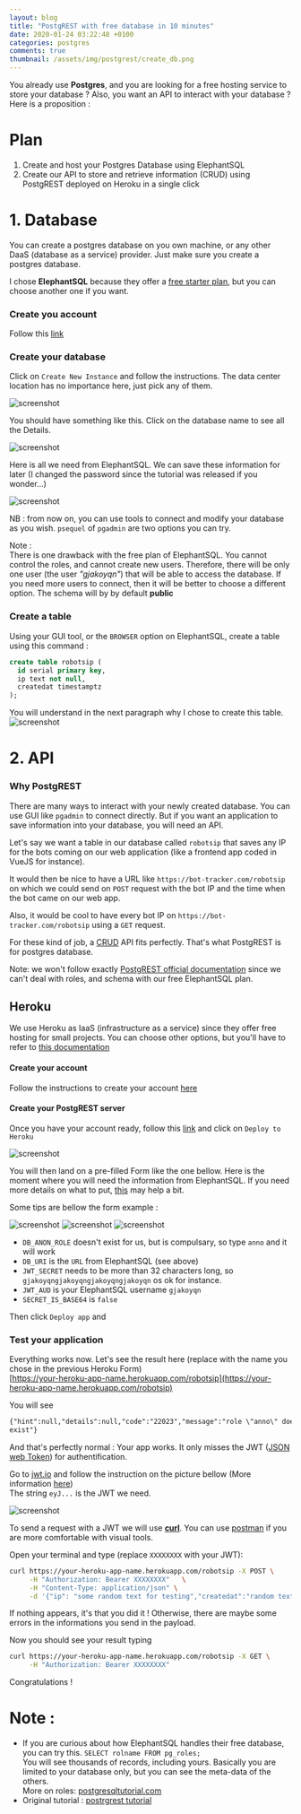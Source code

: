 ```yaml
---
layout: blog
title: "PostgREST with free database in 10 minutes"
date: 2020-01-24 03:22:48 +0100
categories: postgres
comments: true
thumbnail: /assets/img/postgrest/create_db.png
---
```


You already use **Postgres**, and you are looking for a free hosting service to store your database ? Also, you want an API to interact with your database ? Here is a proposition :

# Plan

1. Create and host your Postgres Database using ElephantSQL
2. Create our API to store and retrieve information (CRUD) using PostgREST deployed on Heroku in a single click

# 1. Database

You can create a postgres database on you own machine, or any other DaaS (database as a service) provider. Just make sure you create a postgres database.

I chose **ElephantSQL** because they offer a [free starter plan](<[link](https://www.elephantsql.com/plans.html)>), but you can choose another one if you want.

### Create you account

Follow this [link](https://customer.elephantsql.com/login)

### Create your database

Click on `Create New Instance` and follow the instructions. The data center location has no importance here, just pick any of them.

![screenshot](/assets/img/postgrest/create_db.png)

You should have something like this. Click on the database name to see all the Details.

![screenshot](/assets/img/postgrest/create_db2.png)

Here is all we need from ElephantSQL. We can save these information for later (I changed the password since the tutorial was released if you wonder...)

![screenshot](/assets/img/postgrest/info_db.png)

NB : from now on, you can use tools to connect and modify your database as you wish. `psequel` of `pgadmin` are two options you can try.

Note :  
There is one drawback with the free plan of ElephantSQL. You cannot control the roles, and cannot create new users. Therefore, there will be only one user (the user _"gjakoyqn"_) that will be able to access the database. If you need more users to connect, then it will be better to choose a different option. The schema will by by default **public**

### Create a table

Using your GUI tool, or the `BROWSER` option on ElephantSQL, create a table using this command :

```SQL
create table robotsip (
  id serial primary key,
  ip text not null,
  createdat timestamptz
);
```

You will understand in the next paragraph why I chose to create this table.
![screenshot](/assets/img/postgrest/browser.png)

# 2. API

### Why PostgREST

There are many ways to interact with your newly created database. You can use GUI like `pgadmin` to connect directly. But if you want an application to save information into your database, you will need an API.

Let's say we want a table in our database called `robotsip` that saves any IP for the bots coming on our web application (like a frontend app coded in VueJS for instance).

It would then be nice to have a URL like `https://bot-tracker.com/robotsip` on which we could send on `POST` request with the bot IP and the time when the bot came on our web app.

Also, it would be cool to have every bot IP on `https://bot-tracker.com/robotsip` using a `GET` request.

For these kind of job, a [CRUD](https://fr.wikipedia.org/wiki/CRUD) API fits perfectly. That's what PostgREST is for postgres database.

Note: we won't follow exactly [PostgREST official documentation](https://postgrest.org/en/v6.0/tutorials/tut0.html) since we can't deal with roles, and schema with our free ElephantSQL plan.

## Heroku

We use Heroku as IaaS (infrastructure as a service) since they offer free hosting for small projects. You can choose other options, but you'll have to refer to [this documentation](https://postgrest.org/en/v6.0/tutorials/tut0.html)

#### Create your account

Follow the instructions to create your account [here](https://signup.heroku.com/)

#### Create your PostgREST server

Once you have your account ready, follow this [link](https://elements.heroku.com/buttons/postgrest/postgrest) and click on `Deploy to Heroku`

![screenshot](/assets/img/postgrest/herokubtn.png)

You will then land on a pre-filled Form like the one bellow. Here is the moment where you will need the information from ElephantSQL. If you need more details on what to put, [this](https://github.com/PostgREST/postgrest/blob/master/app.json#L7-L57) may help a bit.

Some tips are bellow the form example :

![screenshot](/assets/img/postgrest/form1.png)
![screenshot](/assets/img/postgrest/form2.png)
![screenshot](/assets/img/postgrest/form3.png)

- `DB_ANON_ROLE` doesn't exist for us, but is compulsary, so type `anno` and it will work
- `DB_URI` is the `URL` from ElephantSQL (see above)
- `JWT_SECRET` needs to be more than 32 characters long, so `gjakoyqngjakoyqngjakoyqngjakoyqn` os ok for instance.
- `JWT_AUD` is your ElephantSQL username `gjakoyqn`
- `SECRET_IS_BASE64` is `false`

Then click `Deploy app` and

### Test your application

Everything works now. Let's see the result here (replace with the name you chose in the previous Heroku Form)  
[https://your-heroku-app-name.herokuapp.com/robotsip](https://your-heroku-app-name.herokuapp.com/robotsip)

You will see

```html
{"hint":null,"details":null,"code":"22023","message":"role \"anno\" does not
exist"}
```

And that's perfectly normal : Your app works. It only misses the JWT ([JSON web Token](https://fr.wikipedia.org/wiki/JSON_Web_Token)) for authentification.

Go to [jwt.io](https://jwt.io/#debugger-io) and follow the instruction on the picture bellow (More information [here](https://postgrest.org/en/v6.0/tutorials/tut1.html))  
The string `eyJ...` is the JWT we need.

![screenshot](/assets/img/postgrest/jwt.png)

To send a request with a JWT we will use [**curl**](https://fr.wikipedia.org/wiki/CURL). You can use [postman](https://www.getpostman.com/) if you are more comfortable with visual tools.

Open your terminal and type (replace `XXXXXXXX` with your JWT):

```bash
curl https://your-heroku-app-name.herokuapp.com/robotsip -X POST \
     -H "Authorization: Bearer XXXXXXXX"   \
     -H "Content-Type: application/json" \
     -d '{"ip": "some random text for testing","createdat":"random text here as well for testgin"}'
```

If nothing appears, it's that you did it ! Otherwise, there are maybe some errors in the informations you send in the payload.

Now you should see your result typing

```bash
curl https://your-heroku-app-name.herokuapp.com/robotsip -X GET \
     -H "Authorization: Bearer XXXXXXXX"
```

Congratulations !

# Note :

- If you are curious about how ElephantSQL handles their free database, you can try this.
  `SELECT rolname FROM pg_roles;`  
  You will see thousands of records, including yours. Basically you are limited to your database only, but you can see the meta-data of the others.  
  More on roles: [postgresqltutorial.com](https://www.postgresqltutorial.com/postgresql-roles/)
- Original tutorial : [postrgrest tutorial](https://postgrest.org/en/v6.0/tutorials/tut0.html)
